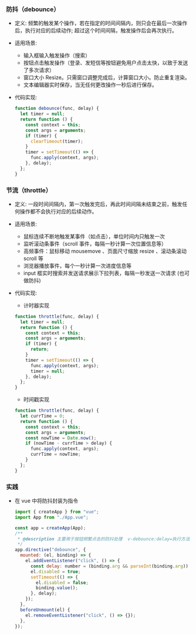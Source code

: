 ### **防抖（debounce）**

- 定义: 频繁的触发某个操作，若在指定的时间间隔内，则只会在最后一次操作后，执行对应的后续动作; 超过这个时间间隔，触发操作后会再次执行。

- 适用场景:

  - 输入框输入触发操作（搜索）
  - 按钮点击触发操作（登录、发短信等按钮避免用户点击太快，以致于发送了多次请求）
  - 窗口大小 Resize。只需窗口调整完成后，计算窗口大小。防止重复渲染。
  - 文本编辑器实时保存，当无任何更改操作一秒后进行保存。

- 代码实现:

  ```js
  function debounce(func, delay) {
    let timer = null;
    return function () {
      const context = this;
      const args = arguments;
      if (timer) {
        clearTimeout(timer);
      }
      timer = setTimeout(() => {
        func.apply(context, args);
      }, delay);
    };
  }
  ```

### **节流（throttle）**

- 定义: 一段时间间隔内，第一次触发完后，再此时间间隔未结束之前，触发任何操作都不会执行对应的后续动作。

- 适用场景:

  - 鼠标连续不断地触发某事件（如点击），单位时间内只触发一次
  - 监听滚动条事件（scroll 事件，每隔一秒计算一次位置信息等）
  - 高频事件：鼠标移动 mousemove 、页面尺寸缩放 resize 、滚动条滚动 scroll 等
  - 浏览器播放事件，每个一秒计算一次进度信息等
  - input 框实时搜索并发送请求展示下拉列表，每隔一秒发送一次请求 (也可做防抖)

- 代码实现:

  - 计时器实现

  ```js
  function throttle(func, delay) {
    let timer = null;
    return function () {
      const context = this;
      const args = arguments;
      if (timer) {
        return;
      }
      timer = setTimeout(() => {
        func.apply(context, args);
        timer = null;
      }, delay);
    };
  }
  ```

  - 时间戳实现

  ```js
  function throttle(func, delay) {
    let currTime = 0;
    return function () {
      const context = this;
      const args = arguments;
      const nowTime = Date.now();
      if (nowTime - currTime > delay) {
        func.apply(context, args);
        currTime = nowTime;
      }
    };
  }
  ```

### 实践

- 在 vue 中将防抖封装为指令

  ```js
  import { createApp } from "vue";
  import App from "./App.vue";

  const app = createApp(App);
  /**
   * @description 主要用于按钮频繁点击的防抖处理  v-debounce:delay=执行方法； delay默认为 500
   */
  app.directive("debounce", {
    mounted: (el, binding) => {
      el.addEventListener("click", () => {
        const delay: number = (binding.arg && parseInt(binding.arg)) || 500;
        el.disabled = true;
        setTimeout(() => {
          el.disabled = false;
          binding.value();
        }, delay);
      });
    },
    beforeUnmount(el) {
      el.removeEventListener("click", () => {});
    },
  });
  ```
